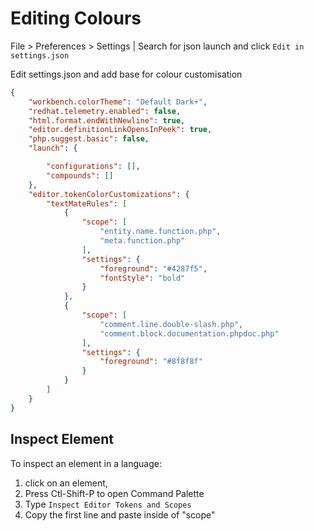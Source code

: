# Editing Colours
File > Preferences > Settings | Search for json launch and click `Edit in settings.json`

Edit settings.json and add base for colour customisation

```json
{
    "workbench.colorTheme": "Default Dark+",
    "redhat.telemetry.enabled": false,
    "html.format.endWithNewline": true,
    "editor.definitionLinkOpensInPeek": true,
    "php.suggest.basic": false,
    "launch": {

        "configurations": [],
        "compounds": []
    },
    "editor.tokenColorCustomizations": {
        "textMateRules": [
            {
                "scope": [
                    "entity.name.function.php",
                    "meta.function.php"
                ],
                "settings": {
                    "foreground": "#4287f5",
                    "fontStyle": "bold"
                }
            },
            {
                "scope": [
                    "comment.line.double-slash.php",
                    "comment.block.documentation.phpdoc.php"
                ],
                "settings": {
                    "foreground": "#8f8f8f"
                }
            }
        ]
    }
}
```

## Inspect Element
To inspect an element in a language:
1. click on an element, 
2. Press Ctl-Shift-P to open Command Palette
3. Type `Inspect Editor Tokens and Scopes`
4. Copy the first line and paste inside of "scope"
